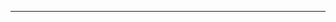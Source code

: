 <!--  ---
title: "mRNA: Enabling Efficient Mapping Space Exploration for a Reconfiguration Neural Accelerator"
collection: publications
permalink: /publication/2019-ispass-mrna
excerpt: 
date: 2019-03-24
venue: 'IEEE International Symposium on Performance Analysis of Systems and Software (ISPASS)'
paperurl: 
authors_before_me: "Zhongyuan Zhao, Hyoukjun Kwon, "
author_me: "Sachit Kuhar,"
authors_after_me: "Weiguang Sheng, Zhigang Mao, Tushar Krishna" -->

---
<!-- This paper is about the number 1. The number 2 is left for future work. -->
<!-- 
[Paper](https://ieeexplore.ieee.org/abstract/document/8695674)

Deep learning accelerators have emerged to enable energy-efficient and high-throughput inference from edge devices such as self-driving cars and smartphones, to data centers for batch inference such as recommendation systems. However, the actual energy efficiency and throughput of a deep learning accelerator depends on the deep neural network (DNN) loop nest mapping on the processing element array of an accelerator. Moreover, the efficiency of a mapping dramatically changes by the target DNN layer dimensions and available hardware resources. Therefore, the optimal mapping search problem is a non-trivial high-dimensional optimization problem. Although several tools and frameworks exist for compiling to CPUs and GPUs, we lack similar tools for deep learning accelerators.

To deal with the optimized mapping search problem in deep learning accelerators, we propose mRNA (mapper for reconfigurable neural accelerators), which automatically searches optimal mappings using heuristics based on domain knowledge about deep learning and an energy/runtime cost evaluation framework. mRNA targets MAERI, a recently proposed opensource deep learning accelerator that provides flexibility via reconfigurable interconnects, to run the unique mappings for each layer generated by mRNA. In realistic machine learning workloads from MLPerf, the optimal mappings identified by mRNA framework provides 15% to 26% lower runtime and 55% to 64% lower energy for convolutional layers and 24% to 67% lower runtime and maximum 67% lower energy for fully connected layers compared to simple reference mappings manually picked for each layer.-->

<!-- Recommended citation: Your Name, You. (2009). "Paper Title Number 1." <i>Journal 1</i>. 1(1). -->
